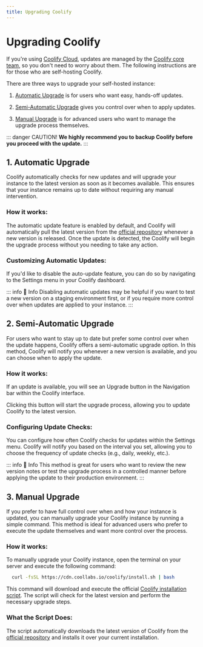 ```yaml
---
title: Upgrading Coolify 
---
```


# Upgrading Coolify 

If you're using [Coolify Cloud](https://coolify.io/pricing/), updates are managed by the [Coolify core team](/resource/team), so you don't need to worry about them. The following instructions are for those who are self-hosting Coolify.

There are three ways to upgrade your self-hosted instance:

1. [Automatic Upgrade](#_1-automatic-upgrade) is for users who want easy, hands-off updates.

2. [Semi-Automatic Upgrade](#_2-semi-automatic-upgrade) gives you control over when to apply updates.

3. [Manual Upgrade](#_3-manual-upgrade) is for advanced users who want to manage the upgrade process themselves.

::: danger CAUTION!
  **We highly recommend you to backup Coolify before you proceed with the update.**
:::


## 1. Automatic Upgrade
Coolify automatically checks for new updates and will upgrade your instance to the latest version as soon as it becomes available. This ensures that your instance remains up to date without requiring any manual intervention.

### How it works:
The automatic update feature is enabled by default, and Coolify will automatically pull the latest version from the [official repository](https://github.com/orgs/coollabsio/packages?repo_name=coolify) whenever a new version is released. Once the update is detected, the Coolify will begin the upgrade process without you needing to take any action.

### Customizing Automatic Updates:
If you'd like to disable the auto-update feature, you can do so by navigating to the Settings menu in your Coolify dashboard.

<ZoomableImage src="/docs/public/images/get-started/upgrade-disable-auto-update.webp" />

::: info 📌 Info
  Disabling automatic updates may be helpful if you want to test a new version on a staging environment first, or if you require more control over when updates are applied to your instance.
:::


## 2. Semi-Automatic Upgrade
For users who want to stay up to date but prefer some control over when the update happens, Coolify offers a semi-automatic upgrade option. In this method, Coolify will notify you whenever a new version is available, and you can choose when to apply the update.

### How it works:
If an update is available, you will see an Upgrade button in the Navigation bar within the Coolify interface.
<ZoomableImage src="/docs/public/images/get-started/upgrade-button-ui.webp" />

Clicking this button will start the upgrade process, allowing you to update Coolify to the latest version.

### Configuring Update Checks:
You can configure how often Coolify checks for updates within the Settings menu. Coolify will notify you based on the interval you set, allowing you to choose the frequency of update checks (e.g., daily, weekly, etc.).

<ZoomableImage src="/docs/public/images/get-started/upgrade-change-frequency.webp" />

::: info 📌 Info
  This method is great for users who want to review the new version notes or test the upgrade process in a controlled manner before applying the update to their production environment.
:::


## 3. Manual Upgrade
If you prefer to have full control over when and how your instance is updated, you can manually upgrade your Coolify instance by running a simple command. This method is ideal for advanced users who prefer to execute the update themselves and want more control over the process.

### How it works:
To manually upgrade your Coolify instance, open the terminal on your server and execute the following command:
```sh
  curl -fsSL https://cdn.coollabs.io/coolify/install.sh | bash
```
This command will download and execute the official [Coolify installation script](https://github.com/coollabsio/coolify/blob/main/scripts/install.sh). The script will check for the latest version and perform the necessary upgrade steps.

### What the Script Does:
The script automatically downloads the latest version of Coolify from the [official repository](https://github.com/orgs/coollabsio/packages?repo_name=coolify) and installs it over your current installation.
